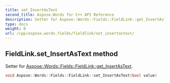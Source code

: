 ```yaml
---
title: set_InsertAsText
second_title: Aspose.Words for C++ API Reference
description: Setter for Aspose::Words::Fields::FieldLink::get_InsertAsText. 
type: docs
weight: 0
url: /cpp/aspose.words.fields/fieldlink/set_insertastext/
---
```

## FieldLink.set_InsertAsText method


Setter for [Aspose::Words::Fields::FieldLink::get_InsertAsText](./get_insertastext/).

```cpp
void Aspose::Words::Fields::FieldLink::set_InsertAsText(bool value)
```


